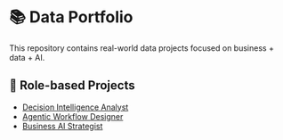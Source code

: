 # 📚 Data Portfolio

This repository contains real-world data projects focused on business + data + AI.

## 🚀 Role-based Projects

- [Decision Intelligence Analyst](./decision-intelligence-analyst/)
- [Agentic Workflow Designer](./agentic-workflow-designer/)
- [Business AI Strategist](./business-ai-strategist/)
